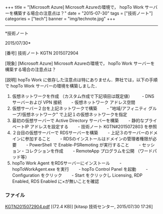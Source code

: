 ﻿+++
title = "[Microsoft Azure] Microsoft Azureの環境で， hopTo Work サーバーを構築する場合の注意点は？"
date = "2015-07-30"
tags = ["技術ノート"]
categories = ["tech"]
banner = "img/technote.jpg"
+++

-----------------------------------------------------------------------------------------------------------------------------

*技術ノート

2015/07/30*


[番号]
技術ノート KGTN 2015072904

[現象]
[Microsoft Azure] Microsoft Azureの環境で， hopTo Work
サーバーを構築する場合の注意点は？

[説明]
hopTo Work に依存した注意点は特にありません．弊社では，以下の手順で
hopTo Work サーバーの環境を構築しました．

1. 仮想ネットワークを作成 （カスタム作成で下記項目は既定値）
　　- DNS サーバーおよび VPN 接続
　　- 仮想ネットワーク アドレス空間
2. 仮想サーバー２台を上記ネットワークで構築
　　- "地域/アフィニティ グループ/仮想ネットワーク"
で上記１の仮想ネットワークを指定
3. 最初の仮想サーバーで Active Directory サーバーを構築
　　- 静的なプライベートIP アドレスを設定する
　　- 技術ノート KGTN#2015072803 を参照
4. ２台目の仮想サーバーで RDSサーバーを構築
　　- 上記３のサーバーのドメインに参加すること
　　- RDSのインストールはドメインの管理者権限が必要
　　- PowerShell で Enable-PSRemoting が実行すること
　　- セッション・コレクションを作成
　　- RemoteApp プログラムを公開 （ワードパッド等）
5. hopTo Work Agent をRDSサーバーにインストール
　　- hopToWorkAgent.exe を実行
　　- hopTo Control Panel を起動
　　- Configuration をクリック
　　- Start をクリックし Licensing, RDP Enabled, RDS Enabled
に×が無いことを確認


### ファイル

 
 


[KGTN2015072904.pdf](http://techreport.kitasp.net/attachments/download/2178/KGTN2015072904.pdf)
 [(72.4 KB)] [kitasp 技術センター, 2015/07/30
17:26]


 


 

